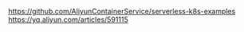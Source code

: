 https://github.com/AliyunContainerService/serverless-k8s-examples
https://yq.aliyun.com/articles/591115